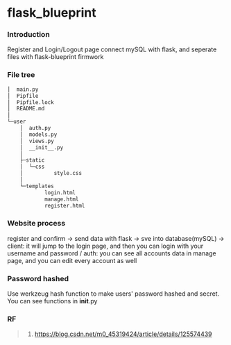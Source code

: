 # flask_blueprint

### Introduction
Register and Login/Logout page connect mySQL with flask, and seperate files with flask-blueprint firmwork

### File tree

``` bash
│  main.py
│  Pipfile
│  Pipfile.lock
│  README.md
│
└─user
    │  auth.py
    │  models.py
    │  views.py
    │  __init__.py
    │
    ├─static
    │  └─css
    │          style.css
    │
    └─templates
            login.html
            manage.html
            register.html
```

### Website process
register and confirm -> send data with flask -> sve into database(mySQL) -> client: it will jump to the login page, and then you can login with your username and password / auth: you can see all accounts data in manage page, and you can edit every account as well

### Password hashed
Use werkzeug hash function to make users' password hashed and secret.
You can see functions in __init__.py 

### RF
> 1. https://blog.csdn.net/m0_45319424/article/details/125574439